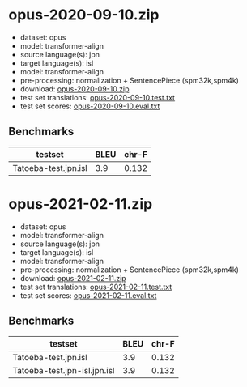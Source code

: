 # opus-2020-09-10.zip

* dataset: opus
* model: transformer-align
* source language(s): jpn
* target language(s): isl
* model: transformer-align
* pre-processing: normalization + SentencePiece (spm32k,spm4k)
* download: [opus-2020-09-10.zip](https://object.pouta.csc.fi/Tatoeba-MT-models/jpn-isl/opus-2020-09-10.zip)
* test set translations: [opus-2020-09-10.test.txt](https://object.pouta.csc.fi/Tatoeba-MT-models/jpn-isl/opus-2020-09-10.test.txt)
* test set scores: [opus-2020-09-10.eval.txt](https://object.pouta.csc.fi/Tatoeba-MT-models/jpn-isl/opus-2020-09-10.eval.txt)

## Benchmarks

| testset               | BLEU  | chr-F |
|-----------------------|-------|-------|
| Tatoeba-test.jpn.isl 	| 3.9 	| 0.132 |

# opus-2021-02-11.zip

* dataset: opus
* model: transformer-align
* source language(s): jpn
* target language(s): isl
* model: transformer-align
* pre-processing: normalization + SentencePiece (spm32k,spm4k)
* download: [opus-2021-02-11.zip](https://object.pouta.csc.fi/Tatoeba-MT-models/jpn-isl/opus-2021-02-11.zip)
* test set translations: [opus-2021-02-11.test.txt](https://object.pouta.csc.fi/Tatoeba-MT-models/jpn-isl/opus-2021-02-11.test.txt)
* test set scores: [opus-2021-02-11.eval.txt](https://object.pouta.csc.fi/Tatoeba-MT-models/jpn-isl/opus-2021-02-11.eval.txt)

## Benchmarks

| testset               | BLEU  | chr-F |
|-----------------------|-------|-------|
| Tatoeba-test.jpn.isl 	| 3.9 	| 0.132 |
| Tatoeba-test.jpn-isl.jpn.isl 	| 3.9 	| 0.132 |

